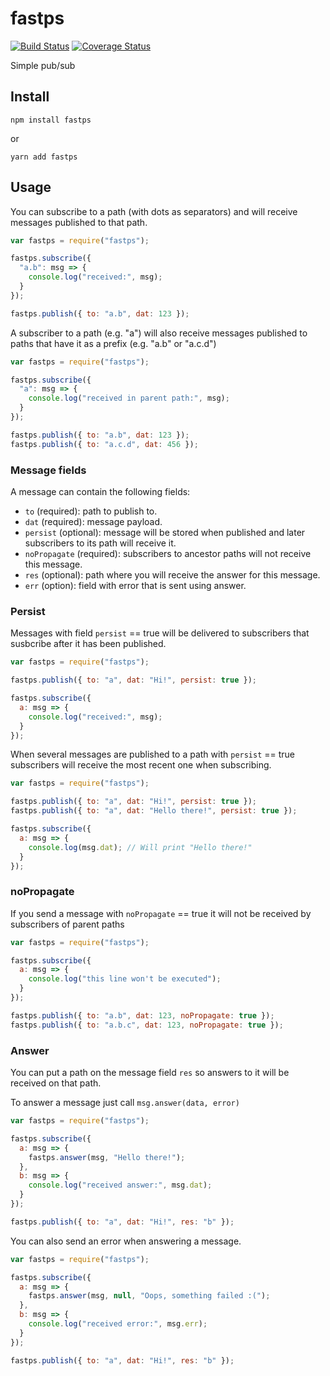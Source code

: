 # fastps

[![Build Status](https://travis-ci.org/nayarsystems/fastps.svg?branch=master)](https://travis-ci.org/nayarsystems/fastps) [![Coverage Status](https://coveralls.io/repos/github/nayarsystems/fastps/badge.svg?branch=master&service=github)](https://coveralls.io/github/nayarsystems/fastps?branch=master)

Simple pub/sub

## Install

```
npm install fastps
```

or

```
yarn add fastps
```

## Usage

You can subscribe to a path (with dots as separators) and will receive messages published to that path.

```javascript
var fastps = require("fastps");

fastps.subscribe({
  "a.b": msg => {
    console.log("received:", msg);
  }
});

fastps.publish({ to: "a.b", dat: 123 });
```

A subscriber to a path (e.g. "a") will also receive messages published to paths that have it as a prefix (e.g. "a.b" or "a.c.d")

```javascript
var fastps = require("fastps");

fastps.subscribe({
  "a": msg => {
    console.log("received in parent path:", msg);
  }
});

fastps.publish({ to: "a.b", dat: 123 });
fastps.publish({ to: "a.c.d", dat: 456 });
```

### Message fields

A message can contain the following fields:

- `to` (required): path to publish to.
- `dat` (required): message payload.
- `persist` (optional): message will be stored when published and later subscribers to its path will receive it.
- `noPropagate` (required): subscribers to ancestor paths will not receive this message.
- `res` (optional): path where you will receive the answer for this message.
- `err` (option): field with error that is sent using answer.

### Persist

Messages with field `persist` == true will be delivered to subscribers that susbcribe after it has been published.

```javascript
var fastps = require("fastps");

fastps.publish({ to: "a", dat: "Hi!", persist: true });

fastps.subscribe({
  a: msg => {
    console.log("received:", msg);
  }
});
```

When several messages are published to a path with `persist` == true subscribers will receive the most recent one when subscribing.

```javascript
var fastps = require("fastps");

fastps.publish({ to: "a", dat: "Hi!", persist: true });
fastps.publish({ to: "a", dat: "Hello there!", persist: true });

fastps.subscribe({
  a: msg => {
    console.log(msg.dat); // Will print "Hello there!"
  }
});
```

### noPropagate

If you send a message with `noPropagate` == true it will not be received by subscribers of parent paths

```javascript
var fastps = require("fastps");

fastps.subscribe({
  a: msg => {
    console.log("this line won't be executed");
  }
});

fastps.publish({ to: "a.b", dat: 123, noPropagate: true });
fastps.publish({ to: "a.b.c", dat: 123, noPropagate: true });
```

### Answer

You can put a path on the message field `res` so answers to it will be received on that path.

To answer a message just call `msg.answer(data, error)`

```javascript
var fastps = require("fastps");

fastps.subscribe({
  a: msg => {
    fastps.answer(msg, "Hello there!");
  },
  b: msg => {
    console.log("received answer:", msg.dat);
  }
});

fastps.publish({ to: "a", dat: "Hi!", res: "b" });
```

You can also send an error when answering a message.

```javascript
var fastps = require("fastps");

fastps.subscribe({
  a: msg => {
    fastps.answer(msg, null, "Oops, something failed :(");
  },
  b: msg => {
    console.log("received error:", msg.err);
  }
});

fastps.publish({ to: "a", dat: "Hi!", res: "b" });
```
